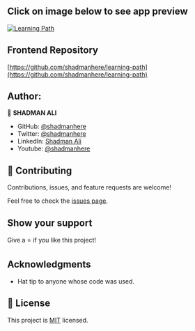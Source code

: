 ## Click on image below to see app preview
[![Learning Path](https://user-images.githubusercontent.com/17983225/209483642-c0c12244-ba26-4d80-89c2-b0653da4a57d.png)](https://youtu.be/378Rc1IYh5E)

## Frontend Repository
[https://github.com/shadmanhere/learning-path](https://github.com/shadmanhere/learning-path)

## Author:

👤 **SHADMAN ALI**

- GitHub: [@shadmanhere](https://github.com/shadmanhere)
- Twitter: [@shadmanhere](https://twitter.com/shadmanhere)
- LinkedIn: [Shadman Ali](https://www.linkedin.com/in/shadmanhere/)
- Youtube: [@shadmanhere](https://www.youtube.com/@shadmanhere)

## 🤝 Contributing

Contributions, issues, and feature requests are welcome!

Feel free to check the [issues page](https://github.com/shadmanhere/learning-path-api/issues).

## Show your support

Give a ⭐️ if you like this project!

## Acknowledgments

- Hat tip to anyone whose code was used.

## 📝 License

This project is [MIT](https://github.com/shadmanhere/learning-path-api/blob/main/LICENSE) licensed.
